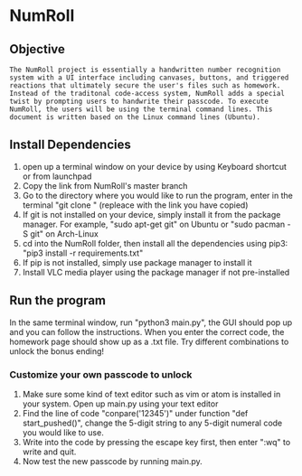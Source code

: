 # NumRoll

## Objective
	The NumRoll project is essentially a handwritten number recognition system with a UI interface including canvases, buttons, and triggered reactions that ultimately secure the user's files such as homework. Instead of the traditonal code-access system, NumRoll adds a special twist by prompting users to handwrite their passcode. To execute NumRoll, the users will be using the terminal command lines. This document is written based on the Linux command lines (Ubuntu).

## Install Dependencies
1. open up a terminal window on your device by using Keyboard shortcut or from launchpad
2. Copy the link from NumRoll's master branch
3. Go to the directory where you would like to run the program, enter in the terminal "git clone <link>" (repleace <link> with the link you have copied)
4. If git is not installed on your device, simply install it from the package manager. For example, "sudo apt-get git" on Ubuntu or "sudo pacman -S git" on Arch-Linux
5. cd into the NumRoll folder, then install all the dependencies using pip3: "pip3 install -r requirements.txt"
6. If pip is not installed, simply use package manager to install it
7. Install VLC media player using the package manager if not pre-installed

## Run the program
In the same terminal window, run "python3 main.py", the GUI should pop up and you can follow the instructions. When you enter the correct code, the homework page should show up as a .txt file. Try different combinations to unlock the bonus ending!

### Customize your own passcode to unlock
1. Make sure some kind of text editor such as vim or atom is installed in your system. Open up main.py using your text editor
2. Find the line of code "conpare('12345')" under function "def start_pushed()", change the 5-digit string to any 5-digit numeral code you would like to use. 
3. Write into the code by pressing the escape key first, then enter ":wq" to write and quit.
4. Now test the new passcode by running main.py.


